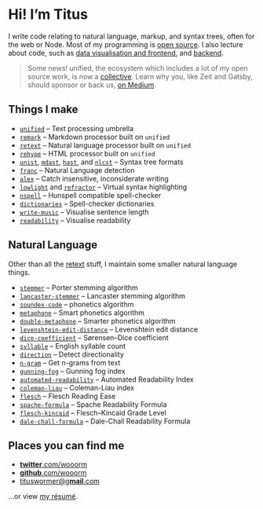 # Hi!  I’m Titus

I write code relating to natural language, markup, and syntax trees, often
for the web or Node.
Most of my programming is [open source][gh].
I also lecture about code, such as [data visualisation and frontend][tt],
and [backend][be].

> Some news!
> unified, the ecosystem which includes a lot of my open source work, is now
> a [collective][].
> Learn why you, like Zeit and Gatsby, should sponsor or back us,
> [on Medium][medium].

## Things I make

*   [`unified`](https://unified.js.org)
    – Text processing umbrella
*   [`remark`](https://github.com/remarkjs/remark#readme)
    – Markdown processor built on `unified`
*   [`retext`](https://github.com/retextjs/retext#readme)
    – Natural language processor built on `unified`
*   [`rehype`](https://github.com/rehypejs/rehype#readme)
    – HTML processor built on `unified`
*   [`unist`](https://github.com/syntax-tree/unist#readme),
    [`mdast`](https://github.com/syntax-tree/mdast#readme),
    [`hast`](https://github.com/syntax-tree/hast#readme), and
    [`nlcst`](https://github.com/syntax-tree/nlcst#readme)
    – Syntax tree formats
*   [`franc`](https://github.com/wooorm/franc#readme)
    – Natural Language detection
*   [`alex`](https://alexjs.com)
    – Catch insensitive, inconsiderate writing
*   [`lowlight`](https://github.com/wooorm/lowlight#readme)
    and
    [`refractor`](https://github.com/wooorm/refractor#readme)
    – Virtual syntax highlighting
*   [`nspell`](https://github.com/wooorm/nspell#readme)
    – Hunspell compatible spell-checker
*   [`dictionaries`](https://github.com/wooorm/dictionaries#readme)
    – Spell-checker dictionaries
*   [`write-music`](https://wooorm.com/write-music/)
    – Visualise sentence length
*   [`readability`](https://wooorm.com/readability/)
    – Visualise readability

## Natural Language

Other than all the [retext][retext-plugins] stuff, I maintain some smaller
natural language things.

*   [`stemmer`](https://github.com/words/stemmer)
    – Porter stemming algorithm
*   [`lancaster-stemmer`](https://github.com/words/lancaster-stemmer)
    – Lancaster stemming algorithm
*   [`soundex-code`](https://github.com/words/soundex-code)
    – phonetics algorithm
*   [`metaphone`](https://github.com/words/metaphone)
    – Smart phonetics algorithm
*   [`double-metaphone`](https://github.com/words/double-metaphone)
    – Smarter phonetics algorithm
*   [`levenshtein-edit-distance`](https://github.com/words/levenshtein-edit-distance)
    – Levenshtein edit distance
*   [`dice-coefficient`](https://github.com/words/dice-coefficient)
    – Sørensen–Dice coefficient
*   [`syllable`](https://github.com/words/syllable)
    – English syllable count
*   [`direction`](https://github.com/wooorm/direction)
    – Detect directionality
*   [`n-gram`](https://github.com/words/n-gram)
    – Get n-grams from text
*   [`gunning-fog`](https://github.com/words/gunning-fog)
    – Gunning fog index
*   [`automated-readability`](https://github.com/words/automated-readability)
    – Automated Readability Index
*   [`coleman-liau`](https://github.com/words/coleman-liau)
    – Coleman-Liau index
*   [`flesch`](https://github.com/words/flesch)
    – Flesch Reading Ease
*   [`spache-formula`](https://github.com/words/spache-formula)
    – Spache Readability Formula
*   [`flesch-kincaid`](https://github.com/words/flesch-kincaid)
    – Flesch–Kincaid Grade Level
*   [`dale-chall-formula`](https://github.com/words/dale-chall-formula)
    – Dale-Chall Readability Formula

## Places you can find me

*   [**twitter**.com/wooorm](https://twitter.com/wooorm)
*   [**github**.com/wooorm](https://github.com/wooorm)
*   [tituswormer@g**mail**.com](mailto:tituswormer@gmail.com)

…or view [my résumé](https://wooorm.com/resume.html).

[gh]: https://github.com/wooorm

[tt]: https://github.com/cmda-tt/course-18-19

[be]: https://github.com/cmda-be/course-17-18

[retext-plugins]: https://github.com/retextjs/retext/blob/master/doc/plugins.md#list-of-plugins

[collective]: https://opencollective.com/unified

[medium]: https://medium.com/unifiedjs/collectively-evolving-through-crowdsourcing-22c359ea95cc

